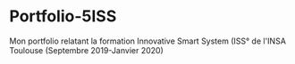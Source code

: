 # Portfolio-5ISS
Mon portfolio relatant la formation Innovative Smart System (ISS° de l'INSA Toulouse (Septembre 2019-Janvier 2020)
